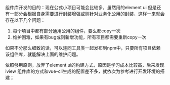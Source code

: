 组件库开发的目的：现在公式小项目可能会比较多，虽然用的element ui 但是还有一部分会根据自身需要进行封装增强或则针对业务化公用的封装，这样一来就会存在以下几个问题：

1. 每个项目中都有部分通用公用的组件，要么都copy一次
2. 维护困难，如果有bug或则新增功能，所有项目都需要重新copy一次

如果不分那么细致的话，可以连同工具类一起发布到npm中，只要所有项目依赖该组件库，就能解决上面的维护问题。

依照够用原则，放弃了element ui的构建方式，原因是学习成本比较高，后来发现 iview 组件库的方式和vue-cli生成的配置差不多，就依次为参考进行开发环境的搭建；

